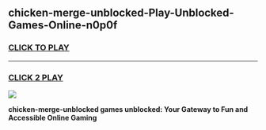 
## chicken-merge-unblocked-Play-Unblocked-Games-Online-n0p0f
<h3>
<a href="https://premium76.site?title=chicken-merge-unblocked&ref=25A">CLICK TO PLAY</a></h3>
<hr>

<h3>
<a href="https://premium76.site?title=chicken-merge-unblocked&ref=25A">CLICK 2 PLAY</a>
  
</h3>

<a href="https://premium76.site?title=chicken-merge-unblocked&ref=25A"><img src="https://clearcache.store/games.png"></a>


**chicken-merge-unblocked games unblocked: Your Gateway to Fun and Accessible Online Gaming**
